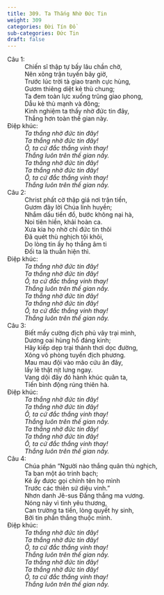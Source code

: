 ```yaml
---
title: 309. Ta Thắng Nhờ Đức Tin
weight: 309
categories: Đời Tín Đồ
sub-categories: Đức Tin
draft: false
---
```

<dl><dt>Câu 1:</dt><dd data-verse="1">Chiến sĩ thập tự bấy lâu chần chờ, <br/>Nên xông trận tuyến bây giờ, <br/>Trước lúc trời tà giao tranh cực hùng, <br/>Gươm thiêng diệt kẻ thù chung; <br/>Ta đem toàn lực xuống trũng giao phong, <br/>Dẫu kẻ thù mạnh và đông; <br/>Kinh nghiệm ta thấy nhờ đức tin đây, <br/>Thắng hơn toàn thế gian này. </dd><dt>Điệp khúc:</dt><dd data-chorus="1"><em>Ta thắng nhờ đức tin đây! <br/>Ta thắng nhờ đức tin đây! <br/>Ô, ta cứ đắc thắng vinh thay! <br/>Thắng luôn trên thế gian nầy. <br/>Ta thắng nhờ đức tin đây! <br/>Ta thắng nhờ đức tin đây! <br/>Ô, ta cứ đắc thắng vinh thay! <br/>Thắng luôn trên thế gian nầy. </em></dd><dt>Câu 2:</dt><dd data-verse="2">Christ phất cờ thập giá nơi trận tiền, <br/>Gươm đây lời Chúa linh huyền; <br/>Nhắm dấu tiền đồ, bước không nại hà, <br/>Noi tiên hiền, khải hoàn ca. <br/>Xưa kia họ nhờ chỉ đức tin thôi <br/>Đã quét thù nghịch tội khôi, <br/>Do lòng tin ấy họ thắng âm ti <br/>Đối ta là thuẫn hiện thì. </dd><dt>Điệp khúc:</dt><dd data-chorus="1"><em>Ta thắng nhờ đức tin đây! <br/>Ta thắng nhờ đức tin đây! <br/>Ô, ta cứ đắc thắng vinh thay! <br/>Thắng luôn trên thế gian nầy. <br/>Ta thắng nhờ đức tin đây! <br/>Ta thắng nhờ đức tin đây! <br/>Ô, ta cứ đắc thắng vinh thay! <br/>Thắng luôn trên thế gian nầy. </em></dd><dt>Câu 3:</dt><dd data-verse="3">Biết mấy cường địch phủ vây trại mình, <br/>Dương oai hùng hổ đáng kinh; <br/>Hãy kiếp dẹp trại thảnh thơi dọc đường, <br/>Xông vô phòng tuyến địch phương. <br/>Mau mau đội vào mão cứu ân đây, <br/>lấy lẽ thật nịt lưng ngay. <br/>Vang dội đây đó hành khúc quân ta, <br/>Tiến binh động rúng thiên hà. </dd><dt>Điệp khúc:</dt><dd data-chorus="1"><em>Ta thắng nhờ đức tin đây! <br/>Ta thắng nhờ đức tin đây! <br/>Ô, ta cứ đắc thắng vinh thay! <br/>Thắng luôn trên thế gian nầy. <br/>Ta thắng nhờ đức tin đây! <br/>Ta thắng nhờ đức tin đây! <br/>Ô, ta cứ đắc thắng vinh thay! <br/>Thắng luôn trên thế gian nầy. </em></dd><dt>Câu 4:</dt><dd data-verse="4">Chúa phán “Người nào thắng quân thù nghịch, <br/>Ta ban một áo trinh bạch; <br/>Kẻ ấy được gọi chính tên họ mình <br/>Trước các thiên sứ diệu vinh.” <br/>Nhơn danh Jê-sus Đấng thắng ma vương. <br/>Nóng nảy vì tình yêu thương, <br/>Can trường ta tiến, lòng quyết hy sinh, <br/>Bởi tin phần thắng thuộc mình. </dd><dt>Điệp khúc:</dt><dd data-chorus="1"><em>Ta thắng nhờ đức tin đây! <br/>Ta thắng nhờ đức tin đây! <br/>Ô, ta cứ đắc thắng vinh thay! <br/>Thắng luôn trên thế gian nầy. <br/>Ta thắng nhờ đức tin đây! <br/>Ta thắng nhờ đức tin đây! <br/>Ô, ta cứ đắc thắng vinh thay! <br/>Thắng luôn trên thế gian nầy. </em></dd></dl>
